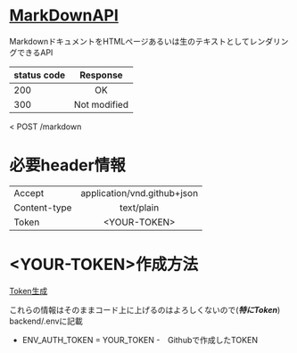 # [MarkDownAPI](https://docs.github.com/ja/github-ae@latest/rest/markdown)


MarkdownドキュメントをHTMLページあるいは生のテキストとしてレンダリングできるAPI


| status code|  Response  |
|:-----------|:----------:|
| 200        |     OK     |
| 300        |Not modified|


< POST /markdown

# 必要header情報
|            |            |
|:-----------|:----------:|
|  Accept    |application/vnd.github+json|
|Content-type| text/plain |
|Token       |\<YOUR-TOKEN>|

# \<YOUR-TOKEN>作成方法
[Token生成](https://rfs.jp/server/git/github/personal_access_tokens.html)
  
これらの情報はそのままコード上に上げるのはよろしくないので(***特にToken***)  
backend/.envに記載


- ENV_AUTH_TOKEN = YOUR_TOKEN
  -　Githubで作成したTOKEN 
